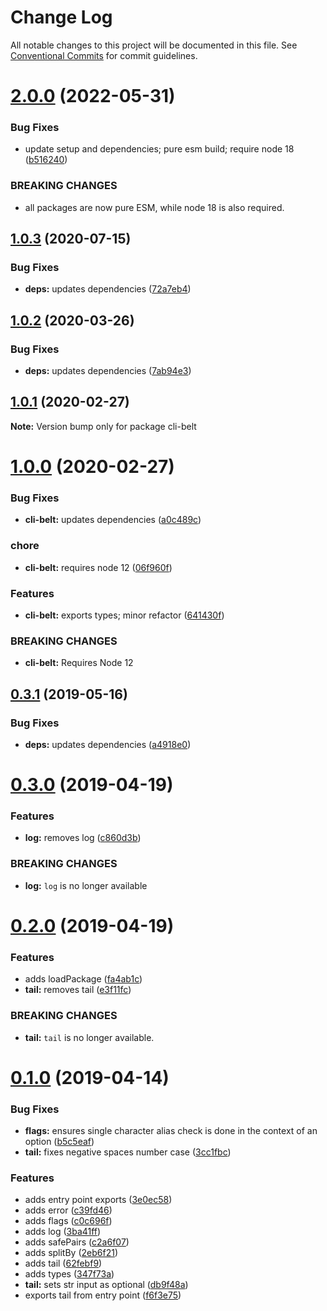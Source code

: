 # Change Log

All notable changes to this project will be documented in this file.
See [Conventional Commits](https://conventionalcommits.org) for commit guidelines.

# [2.0.0](https://github.com/rafamel/utils/compare/cli-belt@1.0.3...cli-belt@2.0.0) (2022-05-31)


### Bug Fixes

* update setup and dependencies; pure esm build; require node 18 ([b516240](https://github.com/rafamel/utils/commit/b5162408aa497ab5129eae08b2a708259d5b32c1))


### BREAKING CHANGES

* all packages are now pure ESM, while node 18 is also required.





## [1.0.3](https://github.com/rafamel/utils/compare/cli-belt@1.0.2...cli-belt@1.0.3) (2020-07-15)


### Bug Fixes

* **deps:** updates dependencies ([72a7eb4](https://github.com/rafamel/utils/commit/72a7eb41a45d939b1c1904ba82447dd31677ff76))





## [1.0.2](https://github.com/rafamel/utils/compare/cli-belt@1.0.1...cli-belt@1.0.2) (2020-03-26)


### Bug Fixes

* **deps:** updates dependencies ([7ab94e3](https://github.com/rafamel/utils/commit/7ab94e3ee12c8dac58a4dcd0f7dca8a82742adbe))





## [1.0.1](https://github.com/rafamel/utils/compare/cli-belt@1.0.0...cli-belt@1.0.1) (2020-02-27)

**Note:** Version bump only for package cli-belt





# [1.0.0](https://github.com/rafamel/cli-belt/compare/cli-belt@0.3.1...cli-belt@1.0.0) (2020-02-27)


### Bug Fixes

* **cli-belt:** updates dependencies ([a0c489c](https://github.com/rafamel/cli-belt/commit/a0c489c6dfca2a05e1a8e9a3aeb819fb79d2670b))


### chore

* **cli-belt:** requires node 12 ([06f960f](https://github.com/rafamel/cli-belt/commit/06f960f08a8e89be78848909dc6cc79aedcedec5))


### Features

* **cli-belt:** exports types; minor refactor ([641430f](https://github.com/rafamel/cli-belt/commit/641430f716554911459691dd530f41568423c874))


### BREAKING CHANGES

* **cli-belt:** Requires Node 12





## [0.3.1](https://github.com/rafamel/utils/compare/cli-belt@0.3.0...cli-belt@0.3.1) (2019-05-16)


### Bug Fixes

* **deps:** updates dependencies ([a4918e0](https://github.com/rafamel/utils/commit/a4918e0))



# [0.3.0](https://github.com/rafamel/utils/compare/cli-belt@0.2.0...cli-belt@0.3.0) (2019-04-19)


### Features

* **log:** removes log ([c860d3b](https://github.com/rafamel/utils/commit/c860d3b))


### BREAKING CHANGES

* **log:** `log` is no longer available



# [0.2.0](https://github.com/rafamel/utils/compare/cli-belt@0.1.0...cli-belt@0.2.0) (2019-04-19)


### Features

* adds loadPackage ([fa4ab1c](https://github.com/rafamel/utils/commit/fa4ab1c))
* **tail:** removes tail ([e3f11fc](https://github.com/rafamel/utils/commit/e3f11fc))


### BREAKING CHANGES

* **tail:** `tail` is no longer available.



# [0.1.0](https://github.com/rafamel/utils/compare/c0c696f...cli-belt@0.1.0) (2019-04-14)


### Bug Fixes

* **flags:** ensures single character alias check is done in the context of an option ([b5c5eaf](https://github.com/rafamel/utils/commit/b5c5eaf))
* **tail:** fixes negative spaces number case ([3cc1fbc](https://github.com/rafamel/utils/commit/3cc1fbc))


### Features

* adds entry point exports ([3e0ec58](https://github.com/rafamel/utils/commit/3e0ec58))
* adds error ([c39fd46](https://github.com/rafamel/utils/commit/c39fd46))
* adds flags ([c0c696f](https://github.com/rafamel/utils/commit/c0c696f))
* adds log ([3ba41ff](https://github.com/rafamel/utils/commit/3ba41ff))
* adds safePairs ([c2a6f07](https://github.com/rafamel/utils/commit/c2a6f07))
* adds splitBy ([2eb6f21](https://github.com/rafamel/utils/commit/2eb6f21))
* adds tail ([62febf9](https://github.com/rafamel/utils/commit/62febf9))
* adds types ([347f73a](https://github.com/rafamel/utils/commit/347f73a))
* **tail:** sets str input as optional ([db9f48a](https://github.com/rafamel/utils/commit/db9f48a))
* exports tail from entry point ([f6f3e75](https://github.com/rafamel/utils/commit/f6f3e75))
